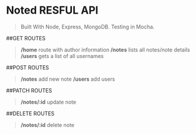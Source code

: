 # Noted RESFUL API
> Built With Node, Express, MongoDB. Testing in Mocha.

##GET ROUTES
> **/home** route with author information
> **/notes** lists all notes/note details
> **/users** gets a list of all usernames

##POST ROUTES
> **/notes** add new note
> **/users** add users

##PATCH ROUTES
> **/notes/:id** update note

##DELETE ROUTES
> **/notes/:id** delete note
